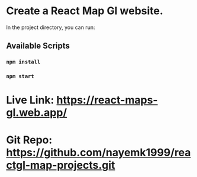 # Create a React Map Gl website.

In the project directory, you can run:
## Available Scripts
### `npm install`
### `npm start`

# Live Link: https://react-maps-gl.web.app/
# Git Repo: https://github.com/nayemk1999/reactgl-map-projects.git